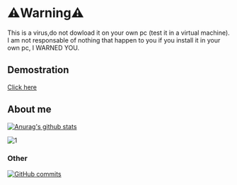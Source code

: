 # ⚠️Warning⚠️
This is a virus,do not dowload it on your own pc (test it in a virtual machine).
I am not responsable of nothing that happen to you if you install it in your own pc, I WARNED YOU.

## Demostration
[Click here](https://youtu.be/wR2WdU8xtRQ)

## About me

[![Anurag's github stats](https://github-readme-stats.vercel.app/api?username=TRM-CREATOR&theme=blue-green)](https://github.com/anuraghazra/github-readme-stats)

![1](https://github-readme-stats.vercel.app/api/top-langs/?username=TRM-CREATOR&theme=blue-green)

### Other

[![GitHub commits](https://img.shields.io/github/commits-since/TRM-CREATOR/StrapDown.js/v1.0.0.svg)](https://GitHub.com/TRM-CREATOR/StrapDown.js/commit/)
